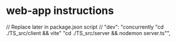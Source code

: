 # web-app instructions
// Replace later in package.json script
// "dev": "concurrently \"cd ./TS_src/client && vite\" \"cd ./TS_src/server && nodemon server.ts\"",
